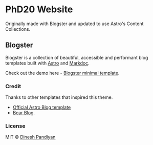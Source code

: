 # PhD20 Website

Originally made with Blogster and updated to use Astro's Content Collections.

## Blogster

Blogster is a collection of beautiful, accessible and performant blog templates built with [Astro](https://astro.build) and [Markdoc](https://markdoc.dev).

Check out the demo here - [Blogster minimal template](https://blogster-minimal.netlify.app).

### Credit

Thanks to other templates that inspired this theme.

- [Official Astro Blog template](https://github.com/withastro/astro/tree/main/examples/blog)
- [Bear Blog](https://github.com/HermanMartinus/bearblog/).

### License

MIT © [Dinesh Pandiyan](https://github.com/flexdinesh)
